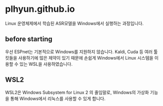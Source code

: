 # plhyun.github.io

Linux 운영체제에서 학습된 ASR모델을 Windows에서 실행하는 과정입니다.

## before starting

우선 ESPnet는 기본적으로 Windows를 지원하지 않습니다. Kaldi, Cuda 등 여러 툴킷들을 사용하기에 많은 제약이 있기 때문에 손쉽게 Windows에서 Linux 시스템을 이용할 수 있는 WSL을 사용하였습니다.

## WSL2
WSL2은 Windows Subsystem for Linux 2 의 줄임말로, Windows의 가상화 기능을 통해 Windows에서 리눅스를 사용할 수 있게 합니다.
